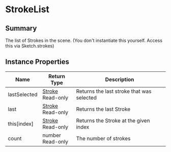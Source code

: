 
# StrokeList

## Summary
The list of Strokes in the scene. (You don't instantiate this yourself. Access this via Sketch.strokes)


## Instance Properties

<table data-full-width="false">
<thead><tr><th>Name</th><th>Return Type</th><th>Description</th></tr></thead>
<tbody>
<tr><td>lastSelected</td><td><a href="stroke.md">Stroke</a><br>Read-only</td><td>Returns the last stroke that was selected</td></tr>
<tr><td>last</td><td><a href="stroke.md">Stroke</a><br>Read-only</td><td>Returns the last Stroke</td></tr>
<tr><td>this[index]</td><td><a href="stroke.md">Stroke</a><br>Read-only</td><td>Returns the Stroke at the given index</td></tr>
<tr><td>count</td><td>number<br>Read-only</td><td>The number of strokes</td></tr>
</tbody></table>




